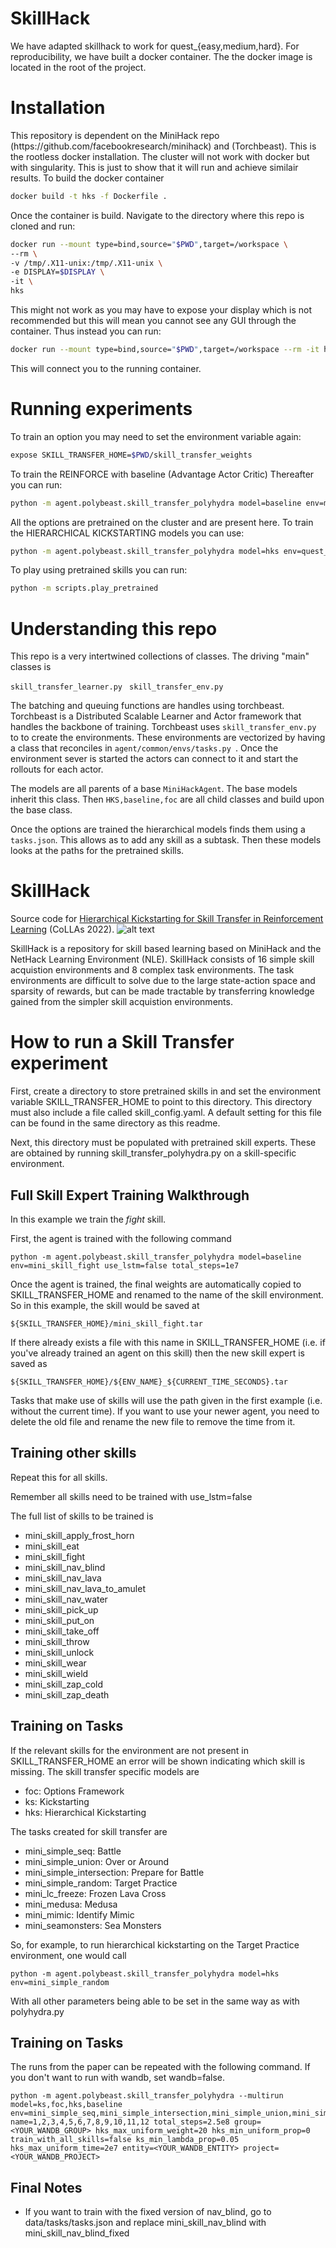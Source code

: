<h1> SkillHack </h1>
We have adapted skillhack to work for quest_{easy,medium,hard}. For reproducibility, we have built a docker container. 
The the docker image is located in the root of the project.  
<h1> Installation </h1>
This repository is dependent on the MiniHack repo (https://github.com/facebookresearch/minihack) and (Torchbeast).
This is the rootless docker installation. The cluster will not work with docker but with singularity. This is just to show that it will run and achieve similair results.
To build the docker container 

```bash
docker build -t hks -f Dockerfile . 
```
Once the container is build. Navigate to the directory where this repo is cloned and run:
```bash
docker run --mount type=bind,source="$PWD",target=/workspace \
--rm \
-v /tmp/.X11-unix:/tmp/.X11-unix \
-e DISPLAY=$DISPLAY \
-it \
hks
```
This might not work as you may have to expose your display which is not recommended but this will mean you cannot see any GUI through the container.
Thus instead you can run:
```bash
docker run --mount type=bind,source="$PWD",target=/workspace --rm -it hks
```
This will connect you to the running container.

<h1> Running experiments </h1>
To train an option you may need to set the environment variable again:

```bash
expose SKILL_TRANSFER_HOME=$PWD/skill_transfer_weights
```
To train the REINFORCE with baseline (Advantage Actor Critic)
Thereafter you can run:
```bash
python -m agent.polybeast.skill_transfer_polyhydra model=baseline env=mini_skill_fight use_lstm=false total_steps=1e7
```
All the options are pretrained on the cluster and are present here.
To train the HIERARCHICAL KICKSTARTING models you can use:

```bash
python -m agent.polybeast.skill_transfer_polyhydra model=hks env=quest_easy
```

To play using pretrained skills you can run:
```bash
python -m scripts.play_pretrained 
```


<h1> Understanding this repo </h1>
This repo is a very intertwined collections of classes. The driving "main" classes is  

```skill_transfer_learner.py ```
```skill_transfer_env.py ``` 

The batching and queuing functions are handles using torchbeast. 
Torchbeast is a Distributed Scalable Learner and Actor framework that handles the backbone of training. Torchbeast uses 
```skill_transfer_env.py ``` to to create the environments. These environments are vectorized by having a class that 
reconciles in ```agent/common/envs/tasks.py ```. Once the environment sever is started the actors can connect to it and start the
rollouts for each actor. 

The models are all parents of a base ```MiniHackAgent```. The base models inherit this class. Then ```HKS,baseline,foc``` are all child
classes and build upon the base class.

Once the options are trained the hierarchical models finds them using a ```tasks.json```. This allows as to add any skill as a subtask. Then these
models looks at the paths for the pretrained skills. 



<h1> SkillHack </h1>

Source code for [Hierarchical Kickstarting for Skill Transfer in Reinforcement Learning](https://arxiv.org/abs/2207.11584) (CoLLAs 2022).
![alt text](https://github.com/ucl-dark/skillhack/blob/main/docs/skills_15.png?raw=true)

SkillHack is a repository for skill based learning based on MiniHack and the NetHack Learning Environment (NLE).  SkillHack consists of 16 simple skill acquistion environments and 8 complex task environments.  The task environments are difficult to solve due to the large state-action space and sparsity of rewards, but can be made tractable by transferring knowledge gained from the simpler skill acquistion environments.





<h1>How to run a Skill Transfer experiment</h1>
First, create a directory to store pretrained skills in and set the environment variable SKILL_TRANSFER_HOME to point to this directory.
This directory must also include a file called skill_config.yaml.  A default setting for this file can be found in the same directory as this readme.

Next, this directory must be populated with pretrained skill experts.  These are obtained by running skill_transfer_polyhydra.py on a skill-specific environment.

<h2>Full Skill Expert Training Walkthrough</h2>

In this example we train the <i>fight</i> skill.

First, the agent is trained with the following command

```
python -m agent.polybeast.skill_transfer_polyhydra model=baseline env=mini_skill_fight use_lstm=false total_steps=1e7
```

Once the agent is trained, the final weights are automatically copied to SKILL_TRANSFER_HOME and renamed to the name of the skill environment.
So in this example, the skill would be saved at
```
${SKILL_TRANSFER_HOME}/mini_skill_fight.tar
```

If there already exists a file with this name in SKILL_TRANSFER_HOME (i.e. if you've already trained an agent on this skill) then the new skill expert is saved as

```
${SKILL_TRANSFER_HOME}/${ENV_NAME}_${CURRENT_TIME_SECONDS}.tar
```
Tasks that make use of skills will use the path given in the first example (i.e. without the current time).  If you want to use your newer agent, you need to delete the old file and rename the new file to remove the time from it.


<h2>Training other skills</h2>
Repeat this for all skills.

Remember all skills need to be trained with use_lstm=false

The full list of skills to be trained is
<ul>
<li>mini_skill_apply_frost_horn
<li>mini_skill_eat
<li>mini_skill_fight
<li>mini_skill_nav_blind
<li>mini_skill_nav_lava
<li>mini_skill_nav_lava_to_amulet
<li>mini_skill_nav_water
<li>mini_skill_pick_up
<li>mini_skill_put_on
<li>mini_skill_take_off
<li>mini_skill_throw
<li>mini_skill_unlock
<li>mini_skill_wear
<li>mini_skill_wield
<li>mini_skill_zap_cold
<li>mini_skill_zap_death
</ul>

<h2>Training on Tasks</h2>

If the relevant skills for the environment are not present in SKILL_TRANSFER_HOME an error will be shown indicating which skill is missing.
The skill transfer specific models are
<ul>
  <li>foc: Options Framework</li>
  <li>ks: Kickstarting</li>
  <li>hks: Hierarchical Kickstarting</li>
</ul>

The tasks created for skill transfer are
<ul>
  <li>mini_simple_seq: Battle</li>
  <li>mini_simple_union: Over or Around</li>
  <li>mini_simple_intersection: Prepare for Battle</li>
  <li>mini_simple_random: Target Practice</li>
  <li>mini_lc_freeze: Frozen Lava Cross</li>
  <li>mini_medusa: Medusa</li>
  <li>mini_mimic: Identify Mimic</li>
  <li>mini_seamonsters: Sea Monsters</li>
</ul>

So, for example, to run hierarchical kickstarting on the Target Practice environment, one would call
```
python -m agent.polybeast.skill_transfer_polyhydra model=hks env=mini_simple_random
```
With all other parameters being able to be set in the same way as with polyhydra.py


<h2>Training on Tasks</h2>
The runs from the paper can be repeated with the following command.  If you don't want to run with wandb, set wandb=false.

```
python -m agent.polybeast.skill_transfer_polyhydra --multirun model=ks,foc,hks,baseline env=mini_simple_seq,mini_simple_intersection,mini_simple_union,mini_simple_random,mini_lc_freeze,mini_medusa,mini_mimic,mini_seamonsters name=1,2,3,4,5,6,7,8,9,10,11,12 total_steps=2.5e8 group=<YOUR_WANDB_GROUP> hks_max_uniform_weight=20 hks_min_uniform_prop=0 train_with_all_skills=false ks_min_lambda_prop=0.05 hks_max_uniform_time=2e7 entity=<YOUR_WANDB_ENTITY> project=<YOUR_WANDB_PROJECT>
```


<h2> Final Notes </h2>
<ul>
    <li>If you want to train with the fixed version of nav_blind, go to data/tasks/tasks.json and replace mini_skill_nav_blind with mini_skill_nav_blind_fixed</li>
</ul>

